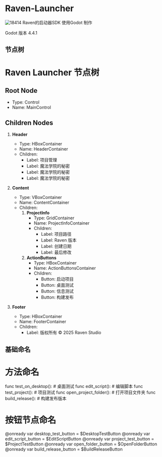 # Raven-Launcher
![18414](https://www.freeimg.cn/uploads/107/3fc1bfe8a0299b3b4979a55afaa724c6.png)
Raven的启动器SDK 使用Godot 制作

Godot 版本 4.4.1

## 节点树
# Raven Launcher 节点树

## Root Node
- Type: Control
- Name: MainControl

## Children Nodes
1. **Header**
   - Type: HBoxContainer
   - Name: HeaderContainer
   - Children:
	 - Label: 项目管理
	 - Label: 魔法学院的秘密
	 - Label: 魔法学院的秘密
	 - Label: 魔法学院的秘密

2. **Content**
   - Type: VBoxContainer
   - Name: ContentContainer
   - Children:
	 1. **ProjectInfo**
		- Type: GridContainer
		- Name: ProjectInfoContainer
		- Children:
		  - Label: 项目路径
		  - Label: Raven 版本
		  - Label: 创建日期
		  - Label: 最后修改
	 2. **ActionButtons**
		- Type: HBoxContainer
		- Name: ActionButtonsContainer
		- Children:
		  - Button: 启动项目
		  - Button: 桌面测试
		  - Button: 信息测试
		  - Button: 构建发布

3. **Footer**
   - Type: HBoxContainer
   - Name: FooterContainer
   - Children:
	 - Label: 版权所有 © 2025 Raven Studio


## 基础命名
# 方法命名
func test_on_desktop():         # 桌面测试
func edit_script():             # 编辑脚本
func test_project():            # 项目测试
func open_project_folder():     # 打开项目文件夹
func build_release():           # 构建发布版本

# 按钮节点命名
@onready var desktop_test_button = $DesktopTestButton
@onready var edit_script_button = $EditScriptButton
@onready var project_test_button = $ProjectTestButton
@onready var open_folder_button = $OpenFolderButton
@onready var build_release_button = $BuildReleaseButton
